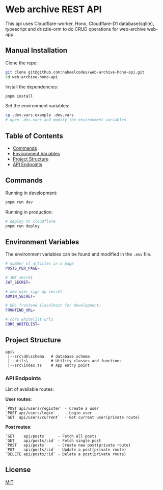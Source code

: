 # Web archive REST API

This api uses Cloudflare-worker, Hono, Cloudflare-D1 database(sqlite), typescript and drizzle-orm to do CRUD operations for web-archive web-app.

## Manual Installation

Clone the repo:

```bash
git clone git@github.com:nabeelcodes/web-archive-hono-api.git
cd web-archive-hono-api
```

Install the dependencies:

```bash
pnpm install
```

Set the environment variables:

```bash
cp .dev.vars.example .dev.vars
# open .dev.vars and modify the environment variables
```

## Table of Contents

- [Commands](#commands)
- [Environment Variables](#environment-variables)
- [Project Structure](#project-structure)
- [API Endpoints](#api-endpoints)

## Commands

Running in development:

```bash
pnpm run dev
```

Running in production:

```bash
# deploy to cloudflare
pnpm run deploy
```

## Environment Variables

The environment variables can be found and modified in the `.env` file.

```bash
# number of articles in a page
POSTS_PER_PAGE=

# JWT secret
JWT_SECRET=

# new user sign up secret
ADMIN_SECRET=

# URL frontend (localhost for development)
FRONTEND_URL=

# cors whitelist urls
CORS_WHITELIST=
```

## Project Structure

```
api\
 |--src\db\schema   # database schema
 |--utils\          # Utility classes and functions
 |--src\index.ts    # App entry point
```

### API Endpoints

List of available routes:

**User routes**:

```
`POST api/users/register` - Create a user
`POST api/users/login`    - Login user
`GET  api/users/current`  - Get current user(private route)
```

**Post routes**:

```
`GET    api/posts`     - Fetch all posts
`GET    api/posts/:id` - Fetch single post
`POST   api/posts`     - Create new post(private route)
`PUT    api/posts/:id` - Update a post(private route)
`DELETE api/posts/:id` - Delete a post(private route)
```

## License

[MIT](LICENSE)
